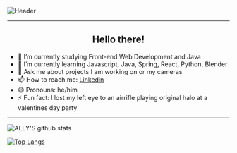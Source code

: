 ![Header](https://live.staticflickr.com/65535/51167437242_ba534da4d1_b.jpg)

---

<h2 align="center">Hello there! </h2>

* 🔭 I’m currently studying Front-end Web Development and Java
* 🌱 I’m currently learning Javascript, Java, Spring, React, Python, Blender
* 💬 Ask me about projects I am working on or my cameras
* 📫 How to reach me: [Linkedin](https://www.linkedin.com/in/timothy-lefkowitz-112b434b/ "Linkedin")
* 😄 Pronouns: he/him
* ⚡ Fun fact: I lost my left eye to an airrifle playing original halo at a valentines day party


---

  
![ALLY'S github stats](https://github-readme-stats.vercel.app/api?username=timlefkowitz&show_icons=true&theme=synthwave&count_private=true&hide=stars,issues)



[![Top Langs](https://github-readme-stats.vercel.app/api/top-langs/?username=timlefkowitz&theme=synthwave&layout=compact)](https://github.com/timlefkowitz/github-readme-stats)


